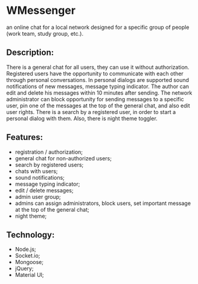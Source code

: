 # WMessenger
an online chat for a local network designed for a specific group of people (work team, study group, etc.).


## Description:
There is a general chat for all users, they can use it without authorization. Registered users have the opportunity to communicate with each other through personal conversations. In personal dialogs are supported sound notifications of new messages, message typing indicator. The author can edit and delete his messages within 10 minutes after sending. The network administrator can block opportunity for sending messages to a specific user, pin one of the messages at the top of the general chat, and also edit user rights.
There is a search by a registered user, in order to start a personal dialog with them.
Also, there is night theme toggler.


## Features:
- registration / authorization;
- general chat for non-authorized users;
- search by registered users;
- chats with users;
- sound notifications;
- message typing indicator;
- edit / delete messages;
- admin user group;
- admins can assign administrators, block users, set important message at the top of the general chat;
- night theme;


## Technology:
- Node.js;
- Socket.io;
- Mongoose;
- jQuery;
- Material UI;